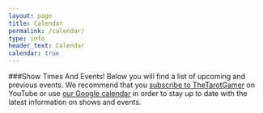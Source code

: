 ```yaml
---
layout: page
title: Calendar
permalink: /calendar/
type: info
header_text: Calendar
calendar: true
---
```

###Show Times And Events!
Below you will find a list of upcoming and previous events. We recommend that
you [subscribe to TheTarotGamer][youtube-url] on YouTube or use
[our Google calendar][google-calendar] in order to stay up to date with the
latest information on shows and events. 

<!-- Calendar DIV for JS script -->
<div class="span3">
  <ul id="events-upcoming"></ul>
  <ul id="events-past"></ul>
</div>

[google-calendar]: https://calendar.google.com/calendar/embed?src=f79777p89dulncc9ihainrlbf0%40group.calendar.google.com&ctz=America/Phoenix
[youtube-url]: https://www.youtube.com/thetarotgamer
